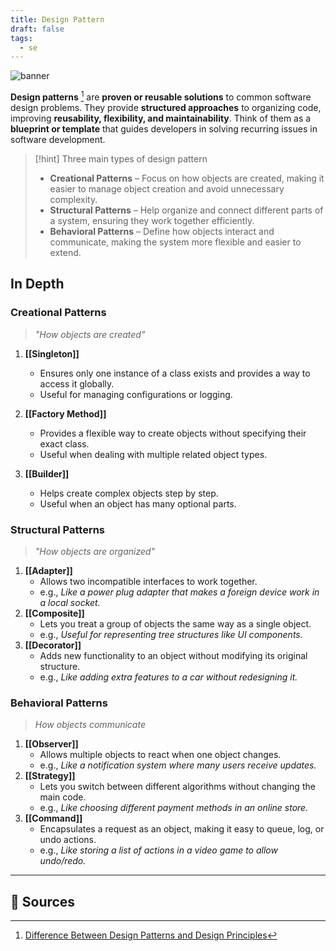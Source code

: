 ```yaml
---
title: Design Pattern
draft: false
tags:
  - se
---
```


![banner](https://images.unsplash.com/photo-1559644705-15d30e582900?w=500&auto=format&fit=crop&q=60&ixlib=rb-4.0.3&ixid=M3wxMjA3fDB8MHxzZWFyY2h8MTF8fHBhdHRlcm58ZW58MHx8MHx8fDA%3D)

**Design patterns** [^1] are **proven or reusable solutions** to common software design problems. They provide **structured approaches** to organizing code, improving **reusability, flexibility, and maintainability**. Think of them as a **blueprint or template** that guides developers in solving recurring issues in software development.

> [!hint] Three main types of design pattern
>
> - **Creational Patterns** – Focus on how objects are created, making it easier to manage object creation and avoid unnecessary complexity.
> - **Structural Patterns** – Help organize and connect different parts of a system, ensuring they work together efficiently.
> - **Behavioral Patterns** – Define how objects interact and communicate, making the system more flexible and easier to extend.

## In Depth

### **Creational Patterns**

> *"How objects are created"*

1. **[[Singleton]]**
    - Ensures only one instance of a class exists and provides a way to access it globally.
    - Useful for managing configurations or logging.

2. **[[Factory Method]]**
    - Provides a flexible way to create objects without specifying their exact class.
    - Useful when dealing with multiple related object types.

3. **[[Builder]]**
    - Helps create complex objects step by step.
    - Useful when an object has many optional parts.

### **Structural Patterns**

> *"How objects are organized"*

1. **[[Adapter]]**
    - Allows two incompatible interfaces to work together.
    - e.g., *Like a power plug adapter that makes a foreign device work in a local socket.*
2. **[[Composite]]**
    - Lets you treat a group of objects the same way as a single object.
    - e.g., *Useful for representing tree structures like UI components.*
3. **[[Decorator]]**
    - Adds new functionality to an object without modifying its original structure.
    - e.g., *Like adding extra features to a car without redesigning it.*

### **Behavioral Patterns**

> *How objects communicate*

1. **[[Observer]]**
    - Allows multiple objects to react when one object changes.
    - e.g., *Like a notification system where many users receive updates.*
2. **[[Strategy]]**
    - Lets you switch between different algorithms without changing the main code.
    - e.g., *Like choosing different payment methods in an online store.*
3. **[[Command]]**
    - Encapsulates a request as an object, making it easy to queue, log, or undo actions.
    - e.g., *Like storing a list of actions in a video game to allow undo/redo.*

---

## 🔗 Sources

[^1]: [Difference Between Design Patterns and Design Principles](https://www.codepattern.net/Blog/post/difference-between-design-patterns-and-design-principles)
